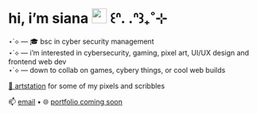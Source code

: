 # hi, i’m siana <img src="https://media.giphy.com/media/hvRJCLFzcasrR4ia7z/giphy.gif" width="30"/> ꒰ᐢ. .ᐢ꒱₊˚⊹

⋆˙⟡ — 🎓 bsc in cyber security management </br>
⋆˙⟡ — i’m interested in cybersecurity, gaming, pixel art, UI/UX design and frontend web dev </br>
⋆˙⟡ — down to collab on games, cybery things, or cool web builds  


[🎨 artstation](https://pharrahlita.artstation.com/) for some of my pixels and scribbles

📫 [email](mailto:pharrahlita@gmail.com) • 🌐 [portfolio coming soon](x)
